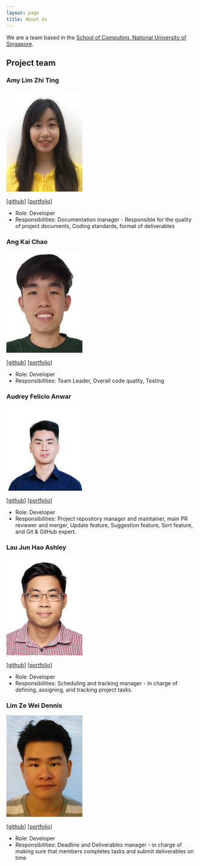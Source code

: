 ```yaml
---
layout: page
title: About Us
---
```


We are a team based in the [School of Computing, National University of Singapore](http://www.comp.nus.edu.sg).

## Project team

### Amy Lim Zhi Ting

<img src="images/amylzting.png" width="200px">

[[github](https://github.com/amylzting)]
[[portfolio](team/amy.md)]

* Role: Developer
* Responsibilities: Documentation manager - Responsible for the quality of
project documents, Coding standards, format of deliverables

### Ang Kai Chao

<img src="images/kc-98.png" width="200px">

[[github](https://github.com/kc-98)]
[[portfolio](team/kc-98.md)]

* Role: Developer
* Responsibilities: Team Leader, Overall code quality, Testing

### Audrey Felicio Anwar

<img src="images/audreyfelicio.png" width="200px">

[[github](https://github.com/AudreyFelicio)]
[[portfolio](team/audreyfelicio.md)]

* Role: Developer
* Responsibilities: Project repository manager and maintainer, main PR reviewer and merger, Update feature,
  Suggestion feature, Sort feature, and Git & GitHub expert.


### Lau Jun Hao Ashley

<img src="images/ashley-lau.png" width="200px">

[[github](https://github.com/ashley-lau)]
[[portfolio](team/ashley-lau.md)]

* Role: Developer
* Responsibilities: Scheduling and tracking manager - In charge of defining, assigning, and tracking project tasks.


### Lim Ze Wei Dennis

<img src="images/limzeweidennis.png" width="200px">

[[github](https://github.com/LimZeWeiDennis)]
[[portfolio](team/limzeweidennis.md)]

* Role: Developer
* Responsibilities: Deadline and Deliverables manager - in charge of making sure that
members completes tasks and submit deliverables on time
